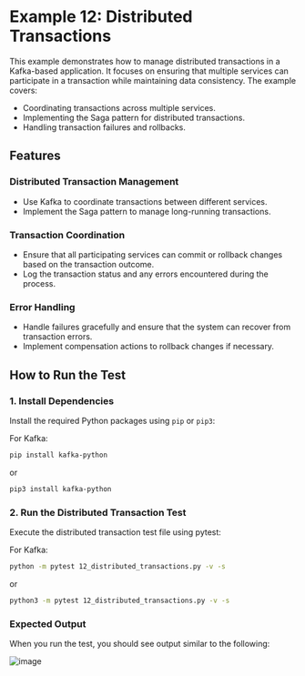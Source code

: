 # Example 12: Distributed Transactions

This example demonstrates how to manage distributed transactions in a Kafka-based application. It focuses on ensuring that multiple services can participate in a transaction while maintaining data consistency. The example covers:

- Coordinating transactions across multiple services.
- Implementing the Saga pattern for distributed transactions.
- Handling transaction failures and rollbacks.

## Features

### Distributed Transaction Management

- Use Kafka to coordinate transactions between different services.
- Implement the Saga pattern to manage long-running transactions.

### Transaction Coordination

- Ensure that all participating services can commit or rollback changes based on the transaction outcome.
- Log the transaction status and any errors encountered during the process.

### Error Handling

- Handle failures gracefully and ensure that the system can recover from transaction errors.
- Implement compensation actions to rollback changes if necessary.

## How to Run the Test

### 1. Install Dependencies

Install the required Python packages using `pip` or `pip3`:

For Kafka:
```bash
pip install kafka-python
```

or
```bash
pip3 install kafka-python
```

### 2. Run the Distributed Transaction Test

Execute the distributed transaction test file using pytest:

For Kafka:
```bash
python -m pytest 12_distributed_transactions.py -v -s
```

or
```bash
python3 -m pytest 12_distributed_transactions.py -v -s
```

### Expected Output

When you run the test, you should see output similar to the following:

![image](https://github.com/user-attachments/assets/18478bd2-a34d-4a08-86d2-2304e0f57c90)

